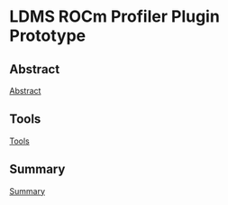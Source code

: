 # LDMS ROCm Profiler Plugin Prototype

## Abstract

[Abstract](abstract.md)

## Tools
[Tools](tools.md)

## Summary
[Summary](Summary.md)
